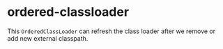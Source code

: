 # ordered-classloader
This `OrderedClassLoader` can refresh the class loader after we remove or add new external classpath.
